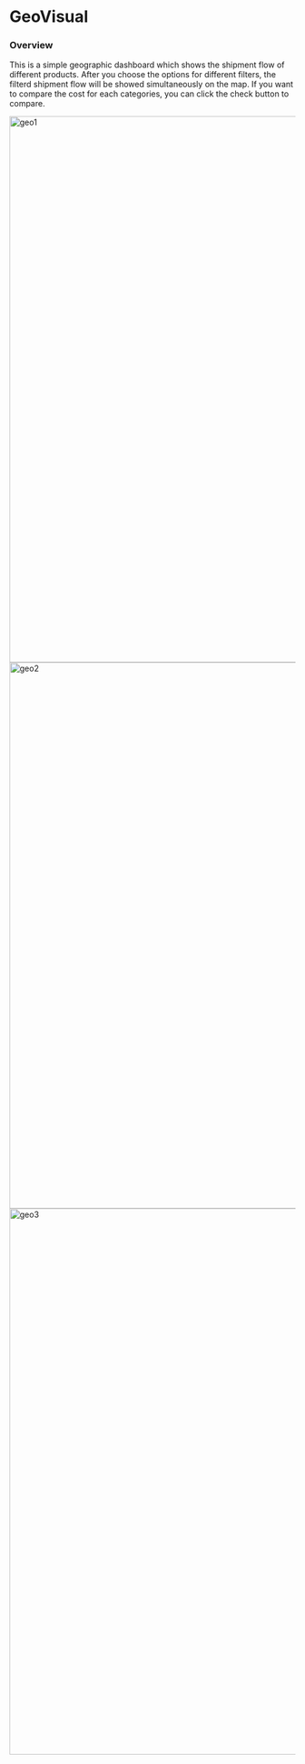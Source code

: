 # GeoVisual
### Overview
This is a simple geographic dashboard which shows the shipment flow of different products. 
After you choose the options for different filters, the filterd shipment flow will be showed simultaneously on the map.
If you want to compare the cost for each categories, you can click the check button to compare.

<img width="960" alt="geo1" src="https://user-images.githubusercontent.com/17329070/32982752-52b84486-ccc4-11e7-822e-46b96ab0ae17.png">
<img width="960" alt="geo2" src="https://user-images.githubusercontent.com/17329070/32982753-52eb077c-ccc4-11e7-9ca4-620792969c51.png">
<img width="960" alt="geo3" src="https://user-images.githubusercontent.com/17329070/32982754-531dcd06-ccc4-11e7-8168-63f18bb97bbf.png">
